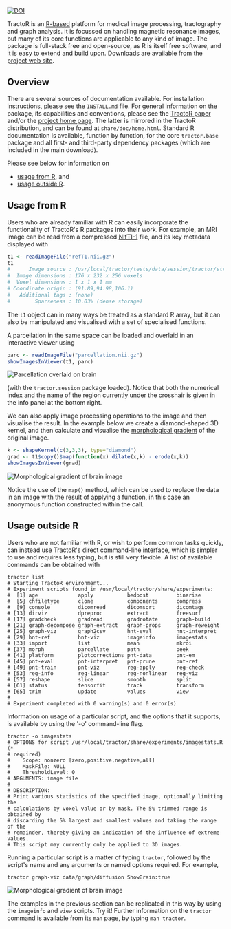 [![DOI](https://zenodo.org/badge/doi/10.5281/zenodo.10010.svg)](http://dx.doi.org/10.5281/zenodo.10010)

TractoR is an [R-based](http://www.r-project.org) platform for medical image processing, tractography and graph analysis. It is focussed on handling magnetic resonance images, but many of its core functions are applicable to any kind of image. The package is full-stack free and open-source, as R is itself free software, and it is easy to extend and build upon. Downloads are available from the [project web site](http://www.tractor-mri.org.uk/downloads).

## Overview

There are several sources of documentation available. For installation instructions, please see the `INSTALL.md` file. For general information on the package, its capabilities and conventions, please see the [TractoR paper](http://www.jstatsoft.org/v44/i08/) and/or the [project home page](http://www.tractor-mri.org.uk). The latter is mirrored in the TractoR distribution, and can be found at `share/doc/home.html`. Standard R documentation is available, function by function, for the core `tractor.base` package and all first- and third-party dependency packages (which are included in the main download).

Please see below for information on

- [usage from R](#usage-from-r), and
- [usage outside R](#usage-outside-r).

## Usage from R

Users who are already familiar with R can easily incorporate the functionality of TractoR's R packages into their work. For example, an MRI image can be read from a compressed [NIfTI-1](http://nifti.nimh.nih.gov/nifti-1) file, and its key metadata displayed with

```r
t1 <- readImageFile("refT1.nii.gz")
t1
#      Image source : /usr/local/tractor/tests/data/session/tractor/structural/refT1
#  Image dimensions : 176 x 232 x 256 voxels
#  Voxel dimensions : 1 x 1 x 1 mm
# Coordinate origin : (91.89,94.98,106.1)
#   Additional tags : (none)
#        Sparseness : 10.03% (dense storage)
```

The `t1` object can in many ways be treated as a standard R array, but it can also be manipulated and visualised with a set of specialised functions.

A parcellation in the same space can be loaded and overlaid in an interactive viewer using

```r
parc <- readImageFile("parcellation.nii.gz")
showImagesInViewer(t1, parc)
```

![Parcellation overlaid on brain](http://www.tractor-mri.org.uk/parcellation.png)

(with the `tractor.session` package loaded). Notice that both the numerical index and the name of the region currently under the crosshair is given in the info panel at the bottom right.

We can also apply image processing operations to the image and then visualise the result. In the example below we create a diamond-shaped 3D kernel, and then calculate and visualise the [morphological gradient](https://github.com/jonclayden/mmand#greyscale-morphology) of the original image.

```r
k <- shapeKernel(c(3,3,3), type="diamond")
grad <- t1$copy()$map(function(x) dilate(x,k) - erode(x,k))
showImagesInViewer(grad)
```

![Morphological gradient of brain image](http://www.tractor-mri.org.uk/gradient.png)

Notice the use of the `map()` method, which can be used to replace the data in an image with the result of applying a function, in this case an anonymous function constructed within the call.

## Usage outside R

Users who are not familiar with R, or wish to perform common tasks quickly, can instead use TractoR's direct command-line interface, which is simpler to use and requires less typing, but is still very flexible. A list of available commands can be obtained with

```shell
tractor list
# Starting TractoR environment...
# Experiment scripts found in /usr/local/tractor/share/experiments:
#  [1] age             apply           bedpost         binarise       
#  [5] chfiletype      clone           components      compress       
#  [9] console         dicomread       dicomsort       dicomtags      
# [13] dirviz          dpreproc        extract         freesurf       
# [17] gradcheck       gradread        gradrotate      graph-build    
# [21] graph-decompose graph-extract   graph-props     graph-reweight 
# [25] graph-viz       graph2csv       hnt-eval        hnt-interpret  
# [29] hnt-ref         hnt-viz         imageinfo       imagestats     
# [33] import          list            mean            mkroi          
# [37] morph           parcellate      path            peek           
# [41] platform        plotcorrections pnt-data        pnt-em         
# [45] pnt-eval        pnt-interpret   pnt-prune       pnt-ref        
# [49] pnt-train       pnt-viz         reg-apply       reg-check      
# [53] reg-info        reg-linear      reg-nonlinear   reg-viz        
# [57] reshape         slice           smooth          split          
# [61] status          tensorfit       track           transform      
# [65] trim            update          values          view  
# 
# Experiment completed with 0 warning(s) and 0 error(s)
```

Information on usage of a particular script, and the options that it supports, is available by using the '-o' command-line flag.

```shell
tractor -o imagestats
# OPTIONS for script /usr/local/tractor/share/experiments/imagestats.R (* 
# required)
#    Scope: nonzero [zero,positive,negative,all]
#    MaskFile: NULL
#    ThresholdLevel: 0
# ARGUMENTS: image file
# 
# DESCRIPTION:
# Print various statistics of the specified image, optionally limiting the 
# calculations by voxel value or by mask. The 5% trimmed range is obtained by 
# discarding the 5% largest and smallest values and taking the range of the 
# remainder, thereby giving an indication of the influence of extreme values. 
# This script may currently only be applied to 3D images.
```

Running a particular script is a matter of typing `tractor`, followed by the script's name and any arguments or named options required. For example,

```shell
tractor graph-viz data/graph/diffusion ShowBrain:true
```

![Morphological gradient of brain image](http://www.tractor-mri.org.uk/graph.png)

The examples in the previous section can be replicated in this way by using the `imageinfo` and `view` scripts. Try it! Further information on the `tractor` command is available from its `man` page, by typing `man tractor`.
